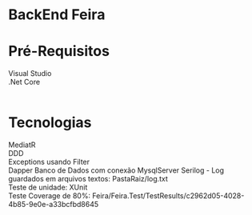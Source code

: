# BackEnd Feira

# Pré-Requisitos
Visual Studio<br/> 
.Net Core<br/> <br/> 

# Tecnologias
MediatR<br/> 
DDD<br/> 
Exceptions usando Filter<br/> 
Dapper
Banco de Dados com conexão MysqlServer
Serilog - Log guardados em arquivos textos: PastaRaiz/log.txt<br/> 
Teste de unidade: XUnit<br/> 
Teste Coverage de 80%: Feira/Feira.Test/TestResults/c2962d05-4028-4b85-9e0e-a33bcfbd8645<br/> 

